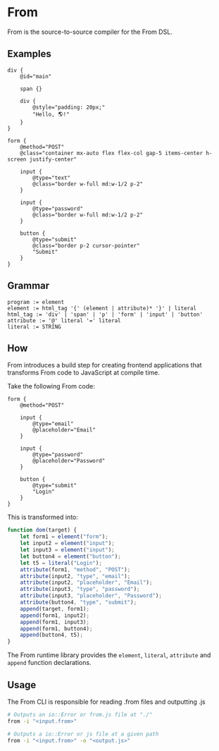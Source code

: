 # From

From is the source-to-source compiler for the From DSL.

## Examples

```
div {
    @id="main"

    span {}

    div {
        @style="padding: 20px;"
        "Hello, 🌎!"
    }
}
```

```
form {
    @method="POST"
    @class="container mx-auto flex flex-col gap-5 items-center h-screen justify-center"

    input {
        @type="text"
        @class="border w-full md:w-1/2 p-2"
    }

    input {
        @type="password"
        @class="border w-full md:w-1/2 p-2"
    }

    button {
        @type="submit"
        @class="border p-2 cursor-pointer"
        "Submit"
    }
}
```

## Grammar

```
program := element
element := html_tag '{' (element | attribute)* '}' | literal
html_tag := 'div' | 'span' | 'p' | 'form' | 'input' | 'button'
attribute := '@' literal '=' literal
literal := STRING
```

## How

From introduces a build step for creating frontend applications that transforms From code to JavaScript at compile time.

Take the following From code:

```
form {
    @method="POST"

    input {
	    @type="email"
	    @placeholder="Email"
    }

    input {
	    @type="password"
	    @placeholder="Password"
    }

    button {
	    @type="submit"
	    "Login"
    }
}
```

This is transformed into:

```js
function dom(target) {
    let form1 = element("form");
    let input2 = element("input");
    let input3 = element("input");
    let button4 = element("button");
    let t5 = literal("Login");
	attribute(form1, "method", "POST");
    attribute(input2, "type", "email");
    attribute(input2, "placeholder", "Email");
    attribute(input3, "type", "password");
    attribute(input3, "placeholder", "Password");
    attribute(button4, "type", "submit");
    append(target, form1);
    append(form1, input2);
    append(form1, input3);
    append(form1, button4);
    append(button4, t5);
}
```
The From runtime library provides the `element`, `literal`, `attribute` and `append` function declarations.

## Usage

The From CLI is responsible for reading .from files and outputting .js

```bash
# Outputs an io::Error or from.js file at "./"
from -i "<input.from>"

# Outputs a io::Error or js file at a given path
from -i "<input.from>" -o "<output.js>"
```
